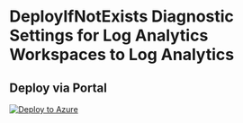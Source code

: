 # DeployIfNotExists Diagnostic Settings for Log Analytics Workspaces to Log Analytics


## Deploy via Portal

[![Deploy to Azure](http://azuredeploy.net/deploybutton.png)](https://portal.azure.com/#blade/Microsoft_Azure_Policy/CreatePolicyDefinitionBlade/uri/https%3A%2F%2Fraw.githubusercontent.com%2Fsixtencyber%2FAzure-Policies%2Fmain%2FLog_Analytics%2F_Deploy_Based_On_Resource_Tag%2Floganalytics-workspace-to-loganalytics-bytag%2Fdeploy-diagnostic-settings-loganalytics-workspace-to-loganalytics-bytag.json)

